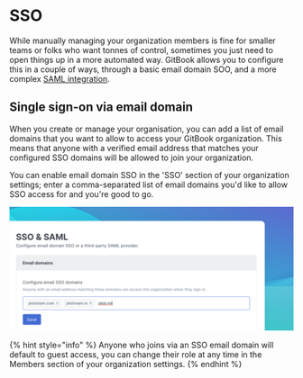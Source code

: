 # SSO

While manually managing your organization members is fine for smaller teams or folks who want tonnes of control, sometimes you just need to open things up in a more automated way. GitBook allows you to configure this in a couple of ways, through a basic email domain SOO, and a more complex [SAML integration](saml.md).

## Single sign-on via email domain

When you create or manage your organisation, you can add a list of email domains that you want to allow to access your GitBook organization. This means that anyone with a verified email address that matches your configured SSO domains will be allowed to join your organization.

You can enable email domain SSO in the 'SSO' section of your organization settings; enter a comma-separated list of email domains you'd like to allow SSO access for and you're good to go.

![](<../../.gitbook/assets/SSO Email.png>)

{% hint style="info" %}
Anyone who joins via an SSO email domain will default to guest access, you can change their role at any time in the Members section of your organization settings.
{% endhint %}

